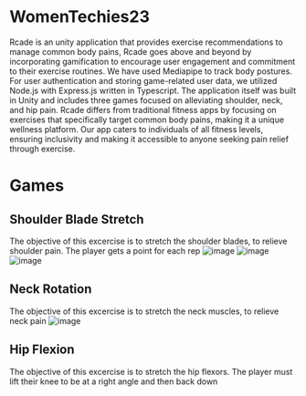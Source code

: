 # WomenTechies23
Rcade is an unity application that provides exercise recommendations to manage common body pains, Rcade goes above and beyond by incorporating gamification to encourage user engagement and commitment to their exercise routines.
We have used Mediapipe to track body postures. For user authentication and storing game-related user data, we utilized Node.js with Express.js written in Typescript. The application itself was built in Unity and includes three games focused on alleviating shoulder, neck, and hip pain.
Rcade differs from traditional fitness apps by focusing on exercises that specifically target common body pains, making it a unique wellness platform. Our app caters to individuals of all fitness levels, ensuring inclusivity and making it accessible to anyone seeking pain relief through exercise.

# Games
## Shoulder Blade Stretch
The objective of this excercise is to stretch the shoulder blades, to relieve shoulder pain. The player gets a point for each rep
![image](https://user-images.githubusercontent.com/76583147/230734292-92a95fe0-f62c-44d9-8581-efeccd131cce.png)
![image](https://user-images.githubusercontent.com/76583147/230734295-2527f37d-2796-4743-9426-e43ad32bd579.png)
![image](https://user-images.githubusercontent.com/76583147/230734298-d5621526-9c75-426c-b0cf-2f9479bd7daa.png)

## Neck Rotation
The objective of this excercise is to stretch the neck muscles, to relieve neck pain
![image](https://user-images.githubusercontent.com/76583147/230736258-d8496f12-c101-4211-8d9d-02169726b0d3.png)

## Hip Flexion
The objective of this excercise is to stretch the hip flexors. The player must lift their knee to be at a right angle and then back down 

